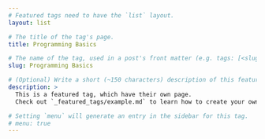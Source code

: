 ```yaml
---
# Featured tags need to have the `list` layout.
layout: list

# The title of the tag's page.
title: Programming Basics

# The name of the tag, used in a post's front matter (e.g. tags: [<slug>]).
slug: Programming Basics

# (Optional) Write a short (~150 characters) description of this featured tag.
description: >
  This is a featured tag, which have their own page.
  Check out `_featured_tags/example.md` to learn how to create your own.

# Setting `menu` will generate an entry in the sidebar for this tag.
# menu: true
---
```

